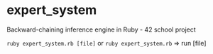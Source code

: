 # expert_system
Backward-chaining inference engine in Ruby - 42 school project

```ruby expert_system.rb [file]```
or 
```ruby expert_system.rb```  => run [file]
